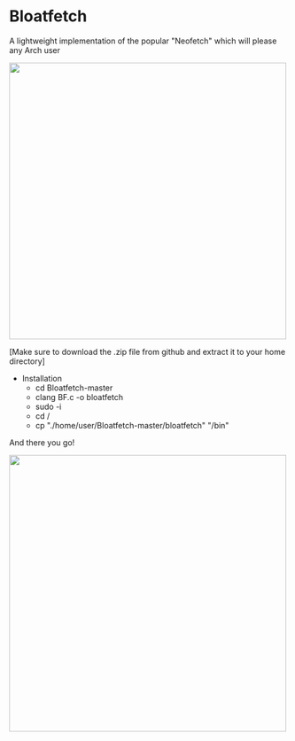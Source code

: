 # Bloatfetch
A lightweight implementation of the popular "Neofetch" which will please any Arch user

<img src="https://i.postimg.cc/LXKrXz87/Bloatfetch.png" width="500" />

[Make sure to download the .zip file from github and extract it to your home directory]
* Installation
  * cd Bloatfetch-master
  * clang BF.c -o bloatfetch
  * sudo -i
  * cd /
  * cp "./home/user/Bloatfetch-master/bloatfetch" "/bin"
  
  
And there you go!

<img src="https://i.postimg.cc/bYF4Scrk/Screenshot-from-2022-12-17-10-57-30.png" width="500" />
  
